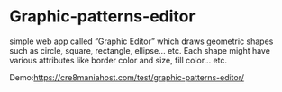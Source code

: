 # Graphic-patterns-editor
simple web app called “Graphic Editor” which draws geometric shapes such as circle, square, rectangle, ellipse... etc. Each shape might have various attributes like border color and size, fill color... etc.

Demo:https://cre8maniahost.com/test/graphic-patterns-editor/
